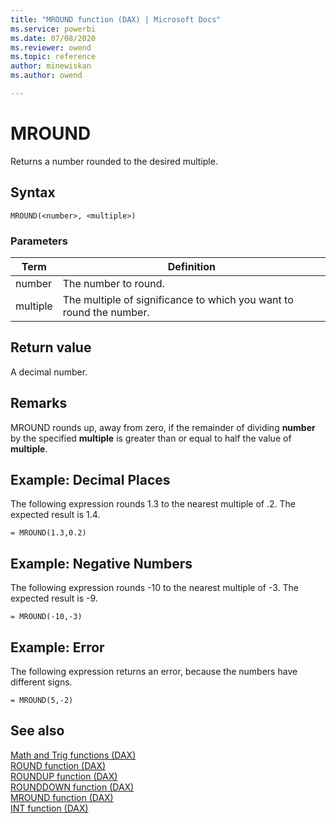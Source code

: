 ```yaml
---
title: "MROUND function (DAX) | Microsoft Docs"
ms.service: powerbi 
ms.date: 07/08/2020
ms.reviewer: owend
ms.topic: reference
author: minewiskan
ms.author: owend

---
```

# MROUND

Returns a number rounded to the desired multiple.  
  
## Syntax  
  
```dax
MROUND(<number>, <multiple>)  
```
  
### Parameters  
  
|Term|Definition|  
|--------|--------------|  
|number|The number to round.|  
|multiple|The multiple of significance to which you want to round the number.|  
  
## Return value

A decimal number.  
  
## Remarks

MROUND rounds up, away from zero, if the remainder of dividing **number** by the specified **multiple** is greater than or equal to half the value of **multiple**.  
  
## Example: Decimal Places  

The following expression rounds 1.3 to the nearest multiple of .2. The expected result is 1.4.  
  
```dax
= MROUND(1.3,0.2)  
```
  
## Example: Negative Numbers  
  
The following expression rounds -10 to the nearest multiple of -3. The expected result is -9.  
  
```dax
= MROUND(-10,-3)  
```
  
## Example: Error  

The following expression returns an error, because the numbers have different signs.
  
```dax
= MROUND(5,-2)  
```
  
## See also

[Math and Trig functions &#40;DAX&#41;](math-and-trig-functions-dax.md)  
[ROUND function &#40;DAX&#41;](round-function-dax.md)  
[ROUNDUP function &#40;DAX&#41;](roundup-function-dax.md)  
[ROUNDDOWN function &#40;DAX&#41;](rounddown-function-dax.md)  
[MROUND function &#40;DAX&#41;](mround-function-dax.md)  
[INT function &#40;DAX&#41;](int-function-dax.md)  
